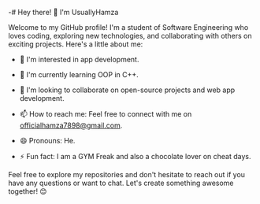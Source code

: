 -# Hey there! 👋 I'm UsuallyHamza

Welcome to my GitHub profile! I'm a student of Software Engineering who loves coding, exploring new technologies, and collaborating with others on exciting projects. Here's a little about me:

- 👀 I'm interested in app development.
  
- 🌱 I'm currently learning OOP in C++.
  
- 💞️ I'm looking to collaborate on open-source projects and web app development.
  
- 📫 How to reach me: Feel free to connect with me on officialhamza7898@gmail.com.
  
- 😄 Pronouns: He.
  
- ⚡ Fun fact: I am a GYM Freak and also a chocolate lover on cheat days.

Feel free to explore my repositories and don't hesitate to reach out if you have any questions or want to chat. Let's create something awesome together! 😊
